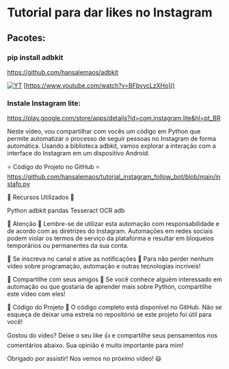 # Tutorial para dar likes no Instagram
## Pacotes:

###  pip install adbkit

 https://github.com/hansalemaos/adbkit
  
[![YT](https://i.ytimg.com/vi/BFbvycLzXHo/maxresdefault.jpg)](https://www.youtube.com/watch?v=BFbvycLzXHo)
[https://www.youtube.com/watch?v=BFbvycLzXHo]()

### Instale Instagram lite:

https://play.google.com/store/apps/details?id=com.instagram.lite&hl=pt_BR

Neste vídeo, vou compartilhar com vocês um código em Python que permite automatizar o processo de seguir pessoas no Instagram de forma automática. Usando a biblioteca adbkit, vamos explorar a interação com a interface do Instagram em um dispositivo Android.

⭐ Código do Projeto no GitHub ⭐
https://github.com/hansalemaos/tutorial_instagram_follow_bot/blob/main/instafo.py

🔧 Recursos Utilizados 🔧

Python
adbkit
pandas
Tesseract OCR
adb

🤖 Atenção 🤖
Lembre-se de utilizar esta automação com responsabilidade e de acordo com as diretrizes do Instagram. Automações em redes sociais podem violar os termos de serviço da plataforma e resultar em bloqueios temporários ou permanentes da sua conta.

🔔 Se inscreva no canal e ative as notificações 🔔
Para não perder nenhum vídeo sobre programação, automação e outras tecnologias incríveis!

📢 Compartilhe com seus amigos 📢
Se você conhece alguém interessado em automação ou que gostaria de aprender mais sobre Python, compartilhe este vídeo com eles!

📝 Código do Projeto 📝
O código completo está disponível no GitHub. Não se esqueça de deixar uma estrela no repositório se este projeto foi útil para você!

Gostou do vídeo? Deixe o seu like 👍 e compartilhe seus pensamentos nos comentários abaixo. Sua opinião é muito importante para mim!

Obrigado por assistir! Nos vemos no próximo vídeo! 😃
